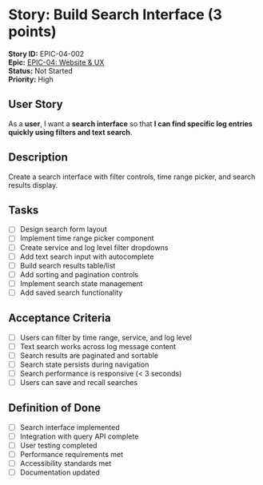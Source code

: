 # Story: Build Search Interface (3 points)

**Story ID:** EPIC-04-002  
**Epic:** [EPIC-04: Website & UX](../epic-04.md)  
**Status:** Not Started  
**Priority:** High

## User Story

As a **user**, I want a **search interface** so that **I can find specific log entries quickly using filters and text search**.

## Description

Create a search interface with filter controls, time range picker, and search results display.

## Tasks

- [ ] Design search form layout
- [ ] Implement time range picker component
- [ ] Create service and log level filter dropdowns
- [ ] Add text search input with autocomplete
- [ ] Build search results table/list
- [ ] Add sorting and pagination controls
- [ ] Implement search state management
- [ ] Add saved search functionality

## Acceptance Criteria

- [ ] Users can filter by time range, service, and log level
- [ ] Text search works across log message content
- [ ] Search results are paginated and sortable
- [ ] Search state persists during navigation
- [ ] Search performance is responsive (< 3 seconds)
- [ ] Users can save and recall searches

## Definition of Done

- [ ] Search interface implemented
- [ ] Integration with query API complete
- [ ] User testing completed
- [ ] Performance requirements met
- [ ] Accessibility standards met
- [ ] Documentation updated
